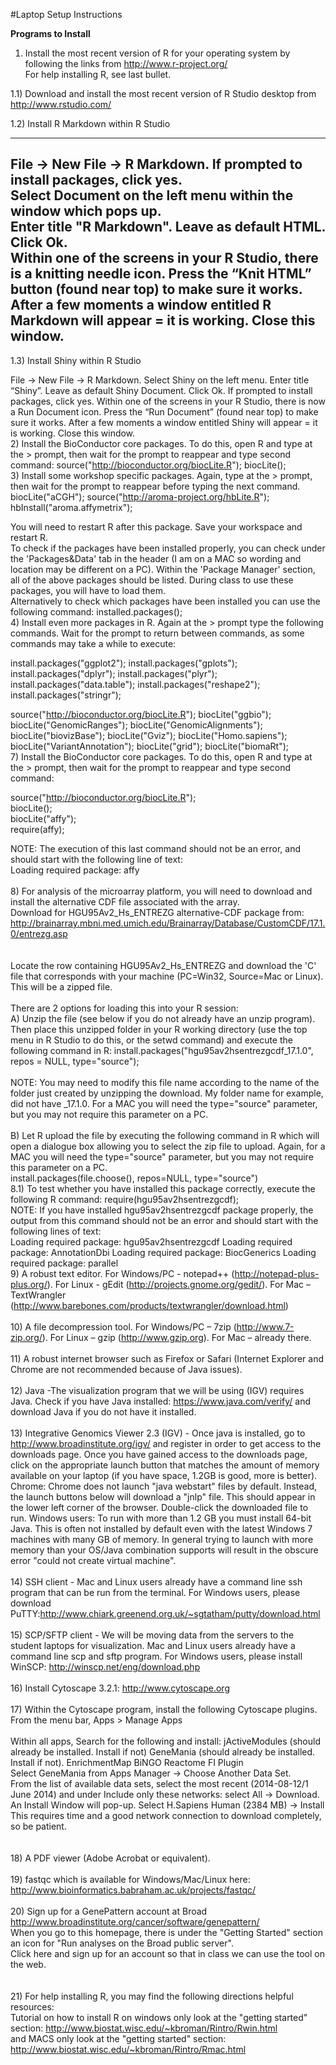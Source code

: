 #Laptop Setup Instructions

<b>Programs to Install</b>

1) Install the most recent version of R for your operating system by following the links from http://www.r-project.org/   
For help installing R, see last bullet.

1.1) Download and install the most recent version of R Studio desktop from http://www.rstudio.com/  

1.2) Install R Markdown within R Studio

---
 File -> New File -> R Markdown. If prompted to install packages, click yes.  
 Select Document on the left menu within the window which pops up.  
 Enter title "R Markdown". Leave as default HTML. Click Ok.  
 Within one of the screens in your R Studio, there is a knitting needle icon. Press the “Knit HTML” button (found near top) to make sure it works.  
 After a few moments a window entitled R Markdown will appear = it is working. Close this window.  
---

1.3) Install Shiny within R Studio

 File -> New File -> R Markdown. 
 Select Shiny on the left menu. 
 Enter title “Shiny”. Leave as default Shiny Document. Click Ok. 
 If prompted to install packages, click yes. 
 Within one of the screens in your R Studio, there is now a Run Document icon. Press the “Run Document” (found near top) to make sure it works. 
 After a few moments a window entitled Shiny will appear = it is working. Close this window.
<br>
2) Install the BioConductor core packages. To do this, open R and type at the > prompt, then wait for the prompt to reappear and type second command:
 source("http://bioconductor.org/biocLite.R"); 
 biocLite(); 
<br>
3) Install some workshop specific packages. Again, type at the > prompt, then wait for the prompt to reappear before typing the next command.
 biocLite("aCGH"); 
 source("http://aroma-project.org/hbLite.R"); 
 hbInstall("aroma.affymetrix"); 

You will need to restart R after this package. Save your workspace and restart R.<br>
To check if the packages have been installed properly, you can check under the 'Packages&Data' tab in the header (I am on a MAC so wording and location may be different on a PC). Within the 'Package Manager' section, all of the above packages should be listed. During class to use these packages, you will have to load them.
<br>
Alternatively to check which packages have been installed you can use the following command:
 installed.packages(); 
<br>
4) Install even more packages in R. Again at the > prompt type the following commands. Wait for the prompt to return between commands, as some commands may take a while to execute:

 install.packages("ggplot2"); 
 install.packages("gplots");
 install.packages("dplyr");
 install.packages("plyr");
 install.packages("data.table");
 install.packages("reshape2");
 install.packages("stringr");

 source("http://bioconductor.org/biocLite.R");
 biocLite("ggbio"); 
 biocLite("GenomicRanges");
 biocLite("GenomicAlignments");
 biocLite("biovizBase");
 biocLite("Gviz");
 biocLite("Homo.sapiens");
 biocLite("VariantAnnotation");
 biocLite("grid");
 biocLite("biomaRt");
<br>
7) Install the BioConductor core packages. To do this, open R and type at the > prompt, then wait for the prompt to reappear and type second command: 

 source("http://bioconductor.org/biocLite.R");  
 biocLite();  
 biocLite("affy");  
 require(affy);  

NOTE: The execution of this last command should not be an error, and should start with the following line of text: <br>
Loading required package: affy 
<br>
<br>
8) For analysis of the microarray platform, you will need to download and install the alternative CDF file associated with the array. <br>
Download for HGU95Av2_Hs_ENTREZG alternative-CDF package from: http://brainarray.mbni.med.umich.edu/Brainarray/Database/CustomCDF/17.1.0/entrezg.asp  
<br>
<br>
Locate the row containing HGU95Av2_Hs_ENTREZG and download the 'C' file that corresponds with your machine (PC=Win32, Source=Mac or Linux). This will be a zipped file. 
<br>
<br>
There are 2 options for loading this into your R session: <br>
A)	Unzip the file (see below if you do not already have an unzip program). Then place this unzipped folder in your R working directory (use the top menu in R Studio to do this, or the setwd command) and execute the following command in R: 
 install.packages("hgu95av2hsentrezgcdf_17.1.0", repos = NULL, type="source");   
<br>
NOTE: You may need to modify this file name according to the name of the folder just created by unzipping the download. My folder name for example, did not have _17.1.0. For a MAC you will need the type="source" parameter, but you may not require this parameter on a PC. 
<br>
<br>
B) Let R upload the file by executing the following command in R which will open a dialogue box allowing you to select the zip file to upload. Again, for a MAC you will need the type="source" parameter, but you may not require this parameter on a PC. 
<br>
 install.packages(file.choose(), repos=NULL, type="source") 
<br>
8.1) To test whether you have installed this package correctly, execute the following R command: 
 require(hgu95av2hsentrezgcdf); 
<br>
NOTE: If you have installed hgu95av2hsentrezgcdf package properly, the output from this command should not be an error and should start with the following lines of text: <br>
Loading required package: hgu95av2hsentrezgcdf 
Loading required package: AnnotationDbi 
Loading required package: BiocGenerics 
Loading required package: parallel 
<br>
9) A robust text editor. For Windows/PC - notepad++ (http://notepad-plus-plus.org/). For Linux - gEdit (http://projects.gnome.org/gedit/). For Mac – TextWrangler (http://www.barebones.com/products/textwrangler/download.html)
<br>
<br>
10) A file decompression tool. For Windows/PC – 7zip (http://www.7-zip.org/). For Linux – gzip (http://www.gzip.org). For Mac – already there.
<br>
<br>
11) A robust internet browser such as Firefox or Safari (Internet Explorer and Chrome are not recommended because of Java issues).
<br>
<br>
12) Java -The visualization program that we will be using (IGV) requires Java. Check if you have Java installed: https://www.java.com/verify/ and download Java if you do not have it installed.
<br>
<br>
13) Integrative Genomics Viewer 2.3 (IGV) - Once java is installed, go to http://www.broadinstitute.org/igv/ and register in order to get access to the downloads page. Once you have gained access to the downloads page, click on the appropriate launch button that matches the amount of memory available on your laptop (if you have space, 1.2GB is good, more is better). Chrome: Chrome does not launch "java webstart" files by default. Instead, the launch buttons below will download a "jnlp" file. This should appear in the lower left corner of the browser. Double-click the downloaded file to run. Windows users: To run with more than 1.2 GB you must install 64-bit Java. This is often not installed by default even with the latest Windows 7 machines with many GB of memory. In general trying to launch with more memory than your OS/Java combination supports will result in the obscure error "could not create virtual machine".
<br>
<br>
14) SSH client - Mac and Linux users already have a command line ssh program that can be run from the terminal. For Windows users, please download PuTTY:http://www.chiark.greenend.org.uk/~sgtatham/putty/download.html
<br>
<br>
15) SCP/SFTP client - We will be moving data from the servers to the student laptops for visualization. Mac and Linux users already have a command line scp and sftp program. For Windows users, please install WinSCP: http://winscp.net/eng/download.php
<br>
<br>
16) Install Cytoscape 3.2.1: http://www.cytoscape.org
<br>
<br>
17) Within the Cytoscape program, install the following Cytoscape plugins. <br>
From the menu bar, Apps >  Manage Apps <br>
<br>
Within all apps, Search for the following and install:
 jActiveModules (should already be installed. Install if not)
 GeneMania (should already be installed. Install if not).
 EnrichmentMap
 BiNGO
 Reactome FI Plugin 
<br>
Select GeneMania from Apps Manager → Choose Another Data Set. <br>
From the list of available data sets, select the most recent (2014-08-12/1 June 2014) and under Include only these networks: select All → Download. <br>
An Install Window will pop-up. Select H.Sapiens Human (2384 MB) → Install<br>
This requires time and a good network connection to download completely, so be patient.<br>
<br>
<br>
18) A PDF viewer (Adobe Acrobat or equivalent).
<br>
<br>
19) fastqc which is available for Windows/Mac/Linux here: http://www.bioinformatics.babraham.ac.uk/projects/fastqc/ 
<br>
<br>
20) Sign up for a GenePattern account at Broad 
http://www.broadinstitute.org/cancer/software/genepattern/ <br> 
When you go to this homepage, there is under the "Getting Started" section an icon for "Run analyses on the Broad public server".<br>
Click here and sign up for an account so that in class we can use the tool on the web.<br>
<br>
<br>
21) For help installing R, you may find the following directions helpful resources:<br>
Tutorial on how to install R on windows only look at the "getting started" section: http://www.biostat.wisc.edu/~kbroman/Rintro/Rwin.html <br> 
and MACS only look at the "getting started" section: http://www.biostat.wisc.edu/~kbroman/Rintro/Rmac.html<br>
